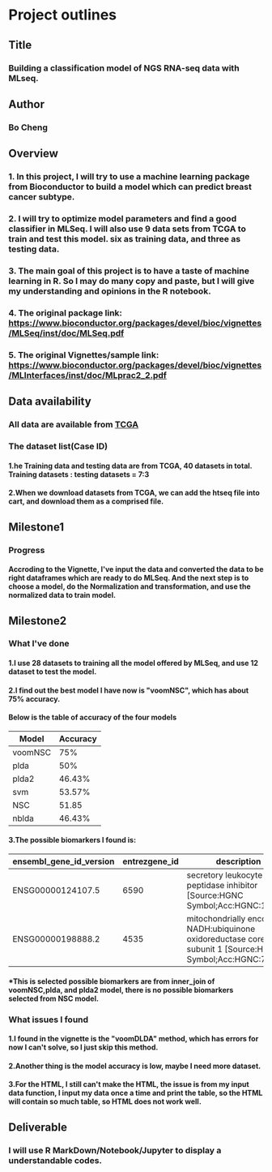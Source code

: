 # Project outlines
## Title
### Building a classification model of NGS RNA-seq data with MLseq.      
## Author
### Bo Cheng
## Overview 
### 1. In this project, I will try to use a machine learning package from Bioconductor to build a model which can predict breast cancer subtype. 
### 2. I will try to optimize model parameters and find a good classifier in MLSeq. I will also use 9 data sets from TCGA to train and test this model. six as training data, and three as testing data.
### 3. The main goal of this project is to have a taste of machine learning in R. So I may do many copy and paste, but I will give my understanding and opinions in the R notebook.
### 4. The original package link: https://www.bioconductor.org/packages/devel/bioc/vignettes/MLSeq/inst/doc/MLSeq.pdf
### 5. The original Vignettes/sample link: https://www.bioconductor.org/packages/devel/bioc/vignettes/MLInterfaces/inst/doc/MLprac2_2.pdf
## Data availability
### All data are available from [TCGA](https://portal.gdc.cancer.gov/exploration?filters=%7B%22op%22%3A%22and%22%2C%22content%22%3A%5B%7B%22op%22%3A%22in%22%2C%22content%22%3A%7B%22field%22%3A%22cases.disease_type%22%2C%22value%22%3A%5B%22ductal%20and%20lobular%20neoplasms%22%5D%7D%7D%2C%7B%22op%22%3A%22in%22%2C%22content%22%3A%7B%22field%22%3A%22cases.primary_site%22%2C%22value%22%3A%5B%22breast%22%5D%7D%7D%2C%7B%22op%22%3A%22in%22%2C%22content%22%3A%7B%22field%22%3A%22cases.project.program.name%22%2C%22value%22%3A%5B%22TCGA%22%5D%7D%7D%2C%7B%22op%22%3A%22in%22%2C%22content%22%3A%7B%22field%22%3A%22cases.project.project_id%22%2C%22value%22%3A%5B%22TCGA-BRCA%22%5D%7D%7D%2C%7B%22op%22%3A%22in%22%2C%22content%22%3A%7B%22field%22%3A%22cases.samples.sample_type%22%2C%22value%22%3A%5B%22primary%20tumor%22%5D%7D%7D%5D%7D)
### The dataset list(Case ID)
#### 1.he Training data and testing data are from TCGA, 40 datasets in total. Training datasets : testing datasets = 7:3
#### 2.When we download datasets from TCGA, we can add the htseq file into cart, and download them as a comprised file.
## Milestone1
### Progress
#### Accroding to the Vignette, I've input the data and converted the data to be right dataframes which are ready to do MLSeq. And the next step is to choose a model, do the Normalization and transformation, and use the normalized data to train model.
## Milestone2
### What I've done
#### 1.I use 28 datasets to training all the model offered by MLSeq, and use 12 dataset to test the model.
#### 2.I find out the best model I have now is "voomNSC", which has about 75% accuracy.
#### Below is the table of accuracy of the four models
Model | Accuracy 
----- | -------- 
voomNSC | 75%
plda | 50%
plda2 | 46.43%
svm | 53.57%
NSC | 51.85
nblda | 46.43%


#### 3.The possible biomarkers I found is:
ensembl_gene_id_version | entrezgene_id | description | hgnc_symbol
------------ | ------------- | ---------------- | -----------
ENSG00000124107.5	 | 6590 | secretory leukocyte peptidase inhibitor [Source:HGNC Symbol;Acc:HGNC:11092] | SLPI
ENSG00000198888.2 | 4535 | mitochondrially encoded NADH:ubiquinone oxidoreductase core subunit 1 [Source:HGNC Symbol;Acc:HGNC:7455] | MT-ND1
#### *This is selected possible biomarkers are from inner_join of voomNSC,plda, and plda2 model, there is no possible biomarkers selected from NSC model.
  
### What issues I found
#### 1.I found in the vignette is the "voomDLDA" method, which has errors for now I can't solve, so I just skip this method.
#### 2.Another thing is the model accuracy is low, maybe I need more dataset.
#### 3.For the HTML, I still can't make the HTML, the issue is from my input data function, I input my data once a time and print the table, so the HTML will contain so much table, so HTML does not work well.
## Deliverable
### I will use R MarkDown/Notebook/Jupyter to display a understandable codes.